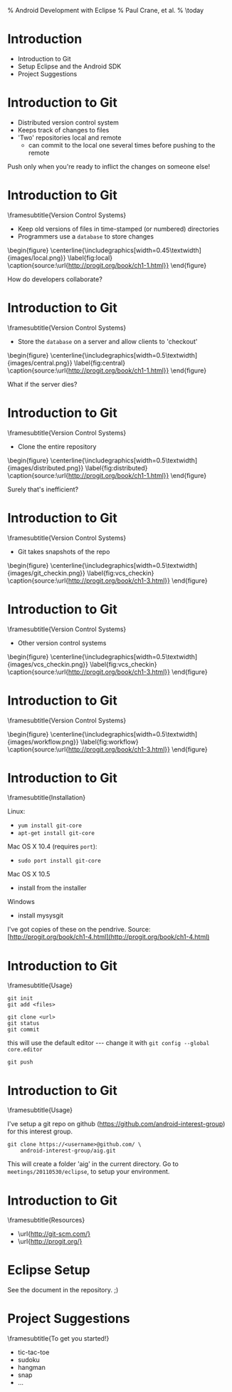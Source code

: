 % Android Development with Eclipse
% Paul Crane, et al.
% \today

Introduction
============

* Introduction to Git
* Setup Eclipse and the Android SDK
* Project Suggestions

Introduction to Git
===================

* Distributed version control system
* Keeps track of changes to files
* 'Two' repositories local and remote
	* can commit to the local one several times before pushing to the remote

Push only when you're ready to inflict the changes on someone else!

Introduction to Git
===================
\framesubtitle{Version Control Systems}

* Keep old versions of files in time-stamped (or numbered) directories
* Programmers use a `database` to store changes

\begin{figure}
\centerline{\includegraphics[width=0.45\textwidth]{images/local.png}}
\label{fig:local}
\caption{source:\url{http://progit.org/book/ch1-1.html}}
\end{figure}

How do developers collaborate?

Introduction to Git
===================
\framesubtitle{Version Control Systems}

* Store the `database` on a server and allow clients to 'checkout'

\begin{figure}
\centerline{\includegraphics[width=0.5\textwidth]{images/central.png}}
\label{fig:central}
\caption{source:\url{http://progit.org/book/ch1-1.html}}
\end{figure}

What if the server dies?

Introduction to Git
===================
\framesubtitle{Version Control Systems}

* Clone the entire repository

\begin{figure}
\centerline{\includegraphics[width=0.5\textwidth]{images/distributed.png}}
\label{fig:distributed}
\caption{source:\url{http://progit.org/book/ch1-1.html}}
\end{figure}

Surely that's inefficient?

Introduction to Git
===================
\framesubtitle{Version Control Systems}

* Git takes snapshots of the repo

\begin{figure}
\centerline{\includegraphics[width=0.5\textwidth]{images/git_checkin.png}}
\label{fig:vcs_checkin}
\caption{source:\url{http://progit.org/book/ch1-3.html}}
\end{figure}


Introduction to Git
===================
\framesubtitle{Version Control Systems}

* Other version control systems

\begin{figure}
\centerline{\includegraphics[width=0.5\textwidth]{images/vcs_checkin.png}}
\label{fig:vcs_checkin}
\caption{source:\url{http://progit.org/book/ch1-3.html}}
\end{figure}

Introduction to Git
===================
\framesubtitle{Version Control Systems}

\begin{figure}
\centerline{\includegraphics[width=0.5\textwidth]{images/workflow.png}}
\label{fig:workflow}
\caption{source:\url{http://progit.org/book/ch1-3.html}}
\end{figure}

Introduction to Git
===================
\framesubtitle{Installation}

Linux:

* `yum install git-core`
* `apt-get install git-core`

Mac OS X 10.4 (requires `port`):

* `sudo port install git-core`

Mac OS X 10.5

* install from the installer

Windows

* install mysysgit

I've got copies of these on the pendrive.
Source: [http://progit.org/book/ch1-4.html](http://progit.org/book/ch1-4.html)


Introduction to Git
===================
\framesubtitle{Usage}

	git init 
	git add <files>

	git clone <url>
	git status
	git commit

this will use the default editor --- change it with `git config --global core.editor`

	git push


Introduction to Git
===================
\framesubtitle{Usage}

I've setup a git repo on github (https://github.com/android-interest-group) for this interest group.

	git clone https://<username>@github.com/ \
	    android-interest-group/aig.git

This will create a folder 'aig' in the current directory. Go to `meetings/20110530/eclipse`, to setup your environment.

Introduction to Git
===================
\framesubtitle{Resources}

* \url{http://git-scm.com/}
* \url{http://progit.org/}

Eclipse Setup
===================
See the document in the repository. ;)

Project Suggestions
===================
\framesubtitle{To get you started!}

* tic-tac-toe
* sudoku
* hangman
* snap
* ...
